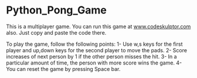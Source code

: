 # Python_Pong_Game

This is a multiplayer game. You can run this game at www.codeskulptor.com also. Just copy and paste the code there.

To play the game, follow the following points:
1- Use w,s keys for the first player and up,down keys for the second player to move the pads.
2- Score increases of next person by 1 if the other person misses the hit.
3- In a particular amount of time, the person with more score wins the game.
4- You can reset the game by pressing Space bar.

